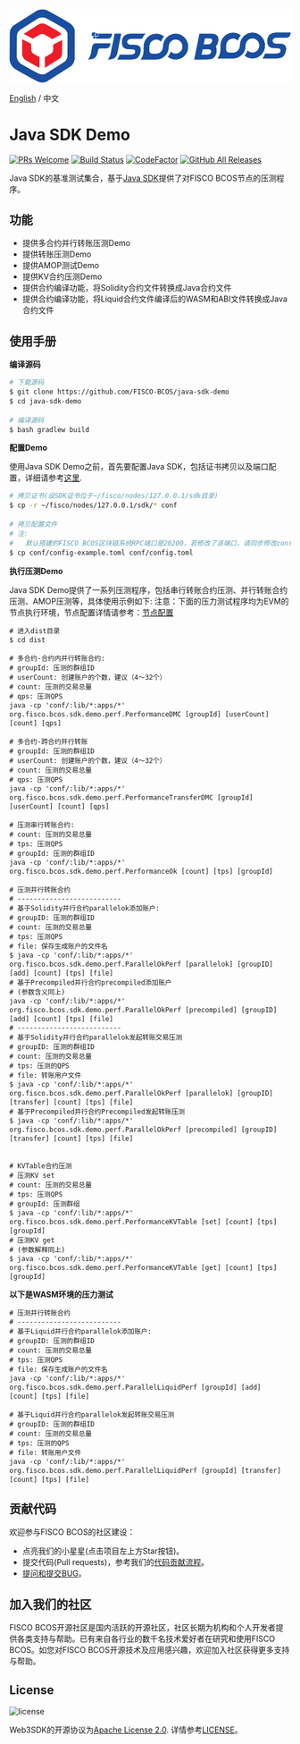 ![](./docs/images/FISCO_BCOS_Logo.svg)

[English](./docs/README_EN.md) / 中文

# Java SDK Demo

[![PRs Welcome](https://img.shields.io/badge/PRs-welcome-brightgreen.svg?style=flat-square)](http://makeapullrequest.com)
[![Build Status](https://travis-ci.org/FISCO-BCOS/java-sdk-demo.svg?branch=master)](https://travis-ci.org/FISCO-BCOS/java-sdk-demo)
[![CodeFactor](https://www.codefactor.io/repository/github/fisco-bcos/java-sdk/badge)](https://www.codefactor.io/repository/github/fisco-bcos/java-sdk-demo)
[![GitHub All Releases](https://img.shields.io/github/downloads/FISCO-BCOS/java-sdk-demo/total.svg)](https://github.com/FISCO-BCOS/java-sdk-demo)


Java SDK的基准测试集合，基于[Java SDK](https://github.com/FISCO-BCOS/java-sdk)提供了对FISCO BCOS节点的压测程序。


## 功能

* 提供多合约并行转账压测Demo
* 提供转账压测Demo
* 提供AMOP测试Demo
* 提供KV合约压测Demo
* 提供合约编译功能，将Solidity合约文件转换成Java合约文件
* 提供合约编译功能，将Liquid合约文件编译后的WASM和ABI文件转换成Java合约文件

## 使用手册

**编译源码**

```bash
# 下载源码
$ git clone https://github.com/FISCO-BCOS/java-sdk-demo
$ cd java-sdk-demo

# 编译源码
$ bash gradlew build 
```

**配置Demo**

使用Java SDK Demo之前，首先要配置Java SDK，包括证书拷贝以及端口配置，详细请参考[这里](https://fisco-bcos-doc.readthedocs.io/zh_CN/latest/docs/develop/sdk/java_sdk/quick_start.html#sdk).

```bash
# 拷贝证书(设SDK证书位于~/fisco/nodes/127.0.0.1/sdk目录)
$ cp -r ~/fisco/nodes/127.0.0.1/sdk/* conf

# 拷贝配置文件
# 注:
#   默认搭建的FISCO BCOS区块链系统RPC端口是20200，若修改了该端口，请同步修改config.toml中的[network.peers]配置选项
$ cp conf/config-example.toml conf/config.toml
```

**执行压测Demo**

Java SDK Demo提供了一系列压测程序，包括串行转账合约压测、并行转账合约压测、AMOP压测等，具体使用示例如下:
注意：下面的压力测试程序均为EVM的节点执行环境，节点配置详情请参考：[节点配置](https://fisco-bcos-doc.readthedocs.io/zh_CN/latest/docs/tutorial/air/config.html)

```shell
# 进入dist目录
$ cd dist

# 多合约-合约内并行转账合约:
# groupId: 压测的群组ID
# userCount: 创建账户的个数，建议（4～32个）
# count: 压测的交易总量
# qps: 压测QPS
java -cp 'conf/:lib/*:apps/*' org.fisco.bcos.sdk.demo.perf.PerformanceDMC [groupId] [userCount] [count] [qps]

# 多合约-跨合约并行转账
# groupId: 压测的群组ID
# userCount: 创建账户的个数，建议（4～32个）
# count: 压测的交易总量
# qps: 压测QPS
java -cp 'conf/:lib/*:apps/*' org.fisco.bcos.sdk.demo.perf.PerformanceTransferDMC [groupId] [userCount] [count] [qps]

# 压测串行转账合约:
# count: 压测的交易总量
# tps: 压测QPS
# groupId: 压测的群组ID
java -cp 'conf/:lib/*:apps/*' org.fisco.bcos.sdk.demo.perf.PerformanceOk [count] [tps] [groupId]

# 压测并行转账合约
# --------------------------
# 基于Solidity并行合约parallelok添加账户:
# groupID: 压测的群组ID
# count: 压测的交易总量
# tps: 压测QPS
# file: 保存生成账户的文件名
$ java -cp 'conf/:lib/*:apps/*' org.fisco.bcos.sdk.demo.perf.ParallelOkPerf [parallelok] [groupID] [add] [count] [tps] [file]
# 基于Precompiled并行合约precompiled添加账户
# (参数含义同上)
java -cp 'conf/:lib/*:apps/*' org.fisco.bcos.sdk.demo.perf.ParallelOkPerf [precompiled] [groupID] [add] [count] [tps] [file]
# --------------------------
# 基于Solidity并行合约parallelok发起转账交易压测
# groupID: 压测的群组ID
# count: 压测的交易总量
# tps: 压测的QPS
# file: 转账用户文件
$ java -cp 'conf/:lib/*:apps/*' org.fisco.bcos.sdk.demo.perf.ParallelOkPerf [parallelok] [groupID] [transfer] [count] [tps] [file]
# 基于Precompiled并行合约Precompiled发起转账压测
$ java -cp 'conf/:lib/*:apps/*' org.fisco.bcos.sdk.demo.perf.ParallelOkPerf [precompiled] [groupID] [transfer] [count] [tps] [file]


# KVTable合约压测
# 压测KV set
# count: 压测的交易总量
# tps: 压测QPS
# groupId: 压测群组
$ java -cp 'conf/:lib/*:apps/*' org.fisco.bcos.sdk.demo.perf.PerformanceKVTable [set] [count] [tps] [groupId]
# 压测KV get
# (参数解释同上)
$ java -cp 'conf/:lib/*:apps/*' org.fisco.bcos.sdk.demo.perf.PerformanceKVTable [get] [count] [tps] [groupId]
```

**以下是WASM环境的压力测试**

```shell
# 压测并行转账合约
# --------------------------
# 基于Liquid并行合约parallelok添加账户:
# groupID: 压测的群组ID
# count: 压测的交易总量
# tps: 压测QPS
# file: 保存生成账户的文件名
java -cp 'conf/:lib/*:apps/*' org.fisco.bcos.sdk.demo.perf.ParallelLiquidPerf [groupId] [add] [count] [tps] [file]

# 基于Liquid并行合约parallelok发起转账交易压测
# groupID: 压测的群组ID
# count: 压测的交易总量
# tps: 压测的QPS
# file: 转账用户文件
java -cp 'conf/:lib/*:apps/*' org.fisco.bcos.sdk.demo.perf.ParallelLiquidPerf [groupId] [transfer] [count] [tps] [file]
```

## 贡献代码
欢迎参与FISCO BCOS的社区建设：
- 点亮我们的小星星(点击项目左上方Star按钮)。
- 提交代码(Pull requests)，参考我们的[代码贡献流程](CONTRIBUTING_CN.md)。
- [提问和提交BUG](https://github.com/FISCO-BCOS/java-sdk-demo/issues)。

## 加入我们的社区

FISCO BCOS开源社区是国内活跃的开源社区，社区长期为机构和个人开发者提供各类支持与帮助。已有来自各行业的数千名技术爱好者在研究和使用FISCO BCOS。如您对FISCO BCOS开源技术及应用感兴趣，欢迎加入社区获得更多支持与帮助。

## License

![license](https://img.shields.io/badge/license-Apache%20v2-blue.svg)

Web3SDK的开源协议为[Apache License 2.0](http://www.apache.org/licenses/). 详情参考[LICENSE](../LICENSE)。